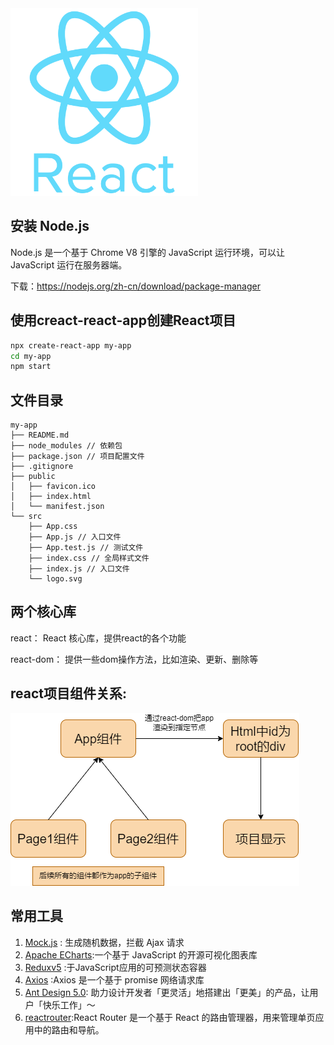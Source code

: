 <img src="./images/react_original.png" alt="React" style="width: 300px; height: auto;" />

## 安装 Node.js

Node.js 是一个基于 Chrome V8 引擎的 JavaScript 运行环境，可以让 JavaScript 运行在服务器端。

下载：https://nodejs.org/zh-cn/download/package-manager

## 使用creact-react-app创建React项目

```bash
npx create-react-app my-app
cd my-app
npm start
```

## 文件目录

```
my-app
├── README.md 
├── node_modules // 依赖包
├── package.json // 项目配置文件
├── .gitignore
├── public
│   ├── favicon.ico
│   ├── index.html
│   └── manifest.json
└── src
    ├── App.css 
    ├── App.js // 入口文件
    ├── App.test.js // 测试文件
    ├── index.css // 全局样式文件
    ├── index.js // 入口文件
    └── logo.svg 
```

## 两个核心库

react： React 核心库，提供react的各个功能

react-dom： 提供一些dom操作方法，比如渲染、更新、删除等

## react项目组件关系:

![react组件关系](./images/react组件关系.png)


## 常用工具

1. [Mock.js](http://mockjs.com/) : 生成随机数据，拦截 Ajax 请求
2. [Apache ECharts](https://echarts.apache.org/zh/index.html):一个基于 JavaScript 的开源可视化图表库
3. [Reduxv5](https://www.redux.org.cn/) :于JavaScript应用的可预测状态容器
4. [Axios](https://www.axios-http.cn/docs/intro) :Axios 是一个基于 promise 网络请求库
5. [Ant Design 5.0](https://ant.design/index-cn): 助力设计开发者「更灵活」地搭建出「更美」的产品，让用户「快乐工作」～
6. [reactrouter](https://reactrouter.com/en/main):React Router 是一个基于 React 的路由管理器，用来管理单页应用中的路由和导航。
